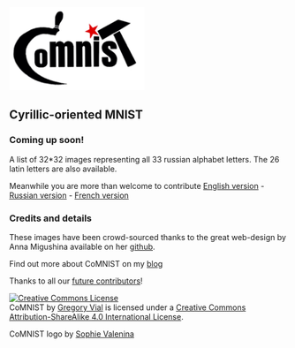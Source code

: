 <img src="logo.png" height="150">

## Cyrillic-oriented MNIST

### Coming up soon!

A list of 32*32 images representing all 33 russian alphabet letters. The 26 latin letters are also available.

Meanwhile you are more than welcome to contribute 
[English version](http://comnist.gregvi.al) -
[Russian version](http://comnist.gregvi.al/?ru) -
[French version](http://comnist.gregvi.al/?fr)

### Credits and details

These images have been crowd-sourced thanks to the great web-design by Anna Migushina available on her [github](https://github.com/migusta/coMNIST).

Find out more about CoMNIST on my [blog](http://ds.gregvi.al/2017/02/28/CoMNIST/)

Thanks to all our [future contributors]()!

<a rel="license" href="http://creativecommons.org/licenses/by-sa/4.0/"><img alt="Creative Commons License" style="border-width:0" src="https://i.creativecommons.org/l/by-sa/4.0/88x31.png" /></a><br /><span xmlns:dct="http://purl.org/dc/terms/" property="dct:title">CoMNIST</span> by <a xmlns:cc="http://creativecommons.org/ns#" href="https://github.com/GregVial/CoMNIST" property="cc:attributionName" rel="cc:attributionURL">Gregory Vial</a> is licensed under a <a rel="license" href="http://creativecommons.org/licenses/by-sa/4.0/">Creative Commons Attribution-ShareAlike 4.0 International License</a>.

CoMNIST logo by [Sophie Valenina](http://www.facebook.com/pg/catandtonicdesigns)